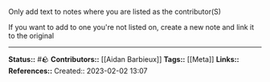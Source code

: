 Only add text to notes where you are listed as the contributor(S)

If you want to add to one you're not listed on, create a new note and link it to the original

 
---
**Status::** #🪨
**Contributors::** [[Aidan Barbieux]]
**Tags::** [[Meta]]
**Links::**
**References::**
Created:: 2023-02-02 13:07
